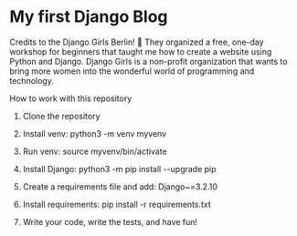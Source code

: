 # My first Django Blog

Credits to the Django Girls Berlin! 💜  They organized a free, one-day workshop for beginners that taught me how to create a website using Python and Django. 
Django Girls is a non-profit organization that wants to bring more women into the wonderful world of programming and technology. 

How to work with this repository
1. Clone the repository
2. Install venv: python3 -m venv myvenv
3. Run venv: source myvenv/bin/activate
4. Install Django: python3 -m pip install --upgrade pip
3. Create a requirements file and add: Django~=3.2.10
4. Install requirements: pip install -r requirements.txt
   
6. Write your code, write the tests, and have fun!

